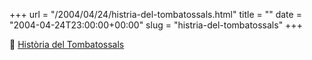 +++
url = "/2004/04/24/histria-del-tombatossals.html"
title = ""
date = "2004-04-24T23:00:00+00:00"
slug = "histria-del-tombatossals"
+++

📎 [Història del Tombatossals](http://carlesbellver.net/contes/tombatossals)

